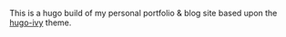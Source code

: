 
This is a hugo build of my personal portfolio & blog site based upon the [hugo-ivy](https://github.com/yihui/hugo-ivy) theme. 

